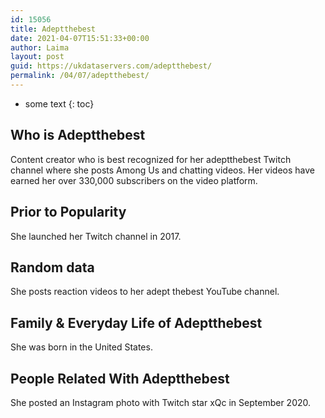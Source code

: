 ```yaml
---
id: 15056
title: Adeptthebest
date: 2021-04-07T15:51:33+00:00
author: Laima
layout: post
guid: https://ukdataservers.com/adeptthebest/
permalink: /04/07/adeptthebest/
---
```


* some text
{: toc}


## Who is Adeptthebest
                  
                  
                  
Content creator who is best recognized for her adeptthebest Twitch channel where she posts Among Us and chatting videos. Her videos have earned her over 330,000 subscribers on the video platform. 
                  
              
            
              
            
                
                
                
## Prior to Popularity
                  
                  
                  
She launched her Twitch channel in 2017. 
                  
              
            
              
            
                
                
                
## Random data
                  
                  
                  
She posts reaction videos to her adept thebest YouTube channel. 
                  
              
            
              
            
                
                
                
## Family & Everyday Life of Adeptthebest
                  
                  
                  
She was born in the United States. 
                  
              
            
              
            
                
                
                
## People Related With Adeptthebest
                  
                  
                  
She posted an Instagram photo with Twitch star xQc in September 2020.
                  
              
            
              
            
                
              
            
              
              
            
            
              
            
          
          
          